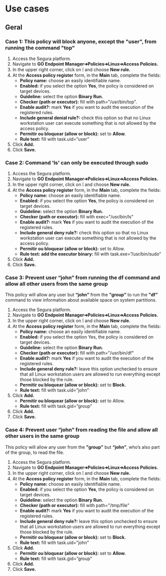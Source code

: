 # Use cases

## Geral
### Case 1: This policy will block anyone, except the "user", from running the command "top"

1. Access the Segura platform.
2. Navigate to **GO Endpoint Manager➔Policies➔Linux➔Access Policies.**
3. In the upper right corner, click on **⁝** and choose **New rule.**
4. At the **Access policy register** form, in the **Main** tab, complete the fields:
    * **Policy name:** choose an easily identifiable name.
    * **Enabled:** if you select the option **Yes**, the policy is considered on target devices.
    * **Guideline:** select the option **Binary Run.**
    * **Checker (path or executor):** fill with path="/usr/bin/top".
    * **Enable audit?:** mark **Yes** if you want to audit the execution of the registered rules.
    * **Include general denial rule?:** check this option so that no Linux workstation user can execute something that is not allowed by the access policy.
    * **Permitir ou bloquear (allow or block):** set to **Allow.**
    * **Rule text:**  fill with task.uid=”user”
5. Click **Add.**
6. Click **Save.**


### Case 2:  Command 'ls' can only be executed through sudo

1. Access the Segura platform.
2. Navigate to **GO Endpoint Manager➔Policies➔Linux➔Access Policies.**
3. In the upper right corner, click on **⁝** and choose **New rule.**
4. At the **Access policy register** form, in the **Main** tab, complete the fields:
    * **Policy name:** choose an easily identifiable name.
    * **Enabled:** if you select the option **Yes**, the policy is considered on target devices.
    * **Guideline:** select the option **Binary Run.**
    * **Checker (path or executor):** fill with exec="/usr/bin/ls"
    * **Enable audit?:** mark **Yes** if you want to audit the execution of the registered rules.
    * **Include general deny rule?:** check this option so that no Linux workstation user can execute something that is not allowed by the access policy.
    * **Permitir ou bloquear (allow or block):** set to Allow.
    * **Rule text: add the executor binary:** fill with task.exe=”/usr/bin/sudo”
5. Click **Add.**
6. Click **Save.**


### Case 3: Prevent user “john” from running the df command and allow all other users from the same group

This policy will allow any user but **“john”** from the **"group"** to run the **"df"** command to view information about available space on system partitions.

1. Access the Segura platform.
2. Navigate to **GO Endpoint Manager➔Policies➔Linux➔Access Policies.**
3. In the upper right corner, click on **⁝** and choose **New rule.**
4. At the **Access policy register** form, in the **Main** tab, complete the fields:
    * **Policy name:** choose an easily identifiable name.
    * **Enabled:** if you select the option Yes, the policy is considered on target devices.
    * **Guideline:** select the option **Binary Run.**
    * **Checker (path or executor):** fill with path="/usr/bin/df"
    * **Enable audit?:** mark **Yes** if you want to audit the execution of the registered rules.
    * **Include general deny rule?:** leave this option unchecked to ensure that all Linux workstation users are allowed to run everything except those blocked by the rule.
    * **Permitir ou bloquear (allow or block):** set to **Block.**
    * **Rule text:** fill with task.uid=”john”  
5. Click **Add.**
    * **Permitir ou bloquear (allow or block):** set to Allow.
    * **Rule text:** fill with task.gid=”group”
6. Click **Add.**
7. Click **Save.**


### Case 4: Prevent user “john” from reading the file and allow all other users in the same group

This policy will allow any user from the **"group"** but **“john”**, who’s also part of the group, to read the file.

1. Access the Segura platform.
2. Navigate to **GO Endpoint Manager➔Policies➔Linux➔Access Policies.**
3. In the upper right corner, click on **⁝** and choose **New rule.**
4. At the **Access policy register** form, in the **Main** tab, complete the fields:
    * **Policy name:** choose an easily identifiable name.
    * **Enabled:** if you select the option **Yes**, the policy is considered on target devices.
    * **Guideline:** select the option **Binary Run.**
    * **Checker (path or executor):** fill with path="/tmp/file"
    * **Enable audit?:** mark **Yes** if you want to audit the execution of the registered rules.
    * **Include general deny rule?:** leave this option unchecked to ensure that all Linux workstation users are allowed to run everything except those blocked by the rule.
    * **Permitir ou bloquear (allow or block):** set to **Block.**
    * **Rule text:** fill with task.uid=”john”  
5. Click **Add.**
    * **Permitir ou bloquear (allow or block):** set to **Allow.**
    * **Rule text:** fill with task.gid=”group”
6. Click **Add.**
7. Click **Save.**
